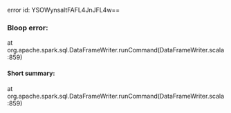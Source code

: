 error id: YSOWynsaltFAFL4JnJFL4w==
### Bloop error:

at org.apache.spark.sql.DataFrameWriter.runCommand(DataFrameWriter.scala:859)
#### Short summary: 

at org.apache.spark.sql.DataFrameWriter.runCommand(DataFrameWriter.scala:859)